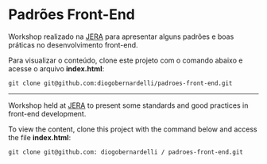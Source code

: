 # Padrões Front-End

Workshop realizado na [JERA](https://www.jera.com.br) para apresentar alguns padrões e boas práticas no desenvolvimento front-end.

Para visualizar o conteúdo, clone este projeto com o comando abaixo e acesse o arquivo **index.html**:

```
git clone git@github.com:diogobernardelli/padroes-front-end.git
```

---
Workshop held at [JERA](https://www.jera.com.br) to present some standards and good practices in front-end development.

To view the content, clone this project with the command below and access the file **index.html**:

```
git clone git@github.com: diogobernardelli / padroes-front-end.git
```